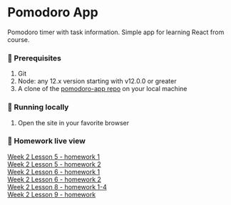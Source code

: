 # Pomodoro App

Pomodoro timer with task information. Simple app for learning React from course.

### 🔰 Prerequisites

1. Git
1. Node: any 12.x version starting with v12.0.0 or greater
1. A clone of the [pomodoro-app repo](https://github.com/martincodes-pl/pomodoro-app) on your local machine

### 🚀 Running locally

1. Open the site in your favorite browser

### 👀 Homework live view

[Week 2 Lesson 5 - homework 1](https://codepen.io/martincodes-pl/pen/xxdWEEp) <br/>
[Week 2 Lesson 5 - homework 2](https://codepen.io/martincodes-pl/pen/rNmdMqp) <br/>
[Week 2 Lesson 6 - homework 1](https://codepen.io/martincodes-pl/pen/KKmoWqM) <br/>
[Week 2 Lesson 6 - homework 2](https://codepen.io/martincodes-pl/pen/LYydmdB) <br/>
[Week 2 Lesson 8 - homework 1-4](https://codepen.io/martincodes-pl/pen/zYwWJBw) <br/>
[Week 2 Lesson 9 - homework](https://codepen.io/martincodes-pl/pen/NWjYeeN) <br/>
